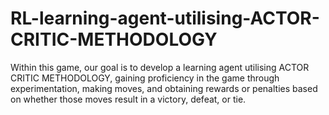 # RL-learning-agent-utilising-ACTOR-CRITIC-METHODOLOGY
Within this game, our goal is to develop a learning agent utilising ACTOR CRITIC METHODOLOGY, gaining proficiency in the game through experimentation, making moves, and obtaining rewards or penalties based on whether those moves result in a victory, defeat, or tie.
